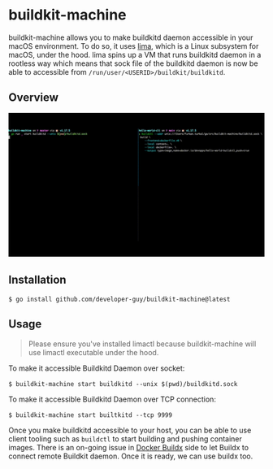 # buildkit-machine

buildkit-machine allows you to make buildkitd daemon accessible in your macOS environment. To do so, it uses [lima](https://github.com/lima-vm/lima), which is a Linux subsystem for macOS, under the hood. lima spins up a VM that runs buildkitd daemon in a rootless way which means that sock file of the buildkitd daemon is now be able to accessible from `/run/user/<USERID>/buildkit/buildkitd`.

## Overview

![gif](./.res/anim.gif)

## Installation

```shell
$ go install github.com/developer-guy/buildkit-machine@latest
```

## Usage

> Please ensure you've installed limactl because buildkit-machine will use limactl executable under the hood.

To make it accessible Buildkitd Daemon over socket:

```shell
$ buildkit-machine start buildkitd --unix $(pwd)/buildkitd.sock
```

To make it accessible Buildkitd Daemon over TCP connection:

```shell
$ buildkit-machine start builtkitd --tcp 9999
```

Once you make buildkitd accessible to your host, you can be able to use client tooling such as `buildctl` to start building and pushing container images. There is an on-going issue in [Docker Buildx](https://github.com/docker/buildx/issues/23) side to let Buildx to connect remote Buildkit daemon. Once it is ready, we can use buildx too.
